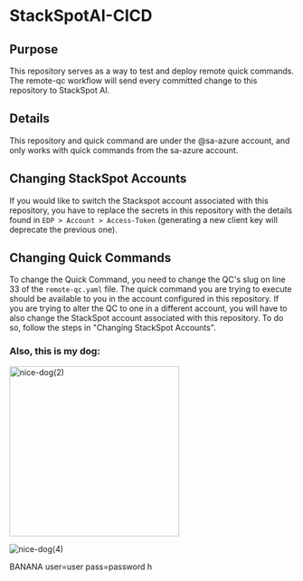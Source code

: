 # StackSpotAI-CICD

## Purpose
This repository serves as a way to test and deploy remote quick commands. The remote-qc workflow will send every committed change to this repository to StackSpot AI.

## Details
This repository and quick command are under the @sa-azure account, and only works with quick commands from the sa-azure account.

## Changing StackSpot Accounts
If you would like to switch the Stackspot account associated with this repository, you have to replace the secrets in this repository with the details found in `EDP > Account > Access-Token` (generating a new client key will deprecate the previous one).

## Changing Quick Commands
To change the Quick Command, you need to change the QC's slug on line 33 of the `remote-qc.yaml` file. The quick command you are trying to execute should be available to you in the account configured in this repository. If you are trying to alter the QC to one in a different account, you will have to also change the StackSpot account associated with this repository. To do so, follow the steps in "Changing StackSpot Accounts".

### Also, this is my dog:
<img src="https://github.com/user-attachments/assets/f985638b-df62-4237-9b57-a1ba1122401e" alt="nice-dog(2)" width="300"/>

![nice-dog(4)](https://github.com/user-attachments/assets/71c1a018-5079-4e75-8ed7-9546ee3a7bd6)

BANANA
user=user
pass=password
h